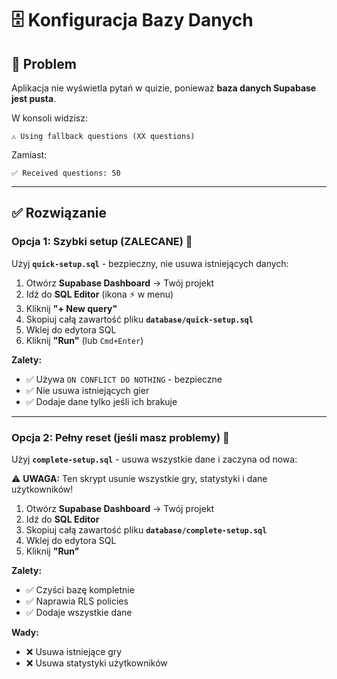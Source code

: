 # 🗄️ Konfiguracja Bazy Danych

## 🚨 Problem
Aplikacja nie wyświetla pytań w quizie, ponieważ **baza danych Supabase jest pusta**. 

W konsoli widzisz:
```
⚠️ Using fallback questions (XX questions)
```

Zamiast:
```
✅ Received questions: 50
```

---

## ✅ Rozwiązanie

### Opcja 1: Szybki setup (ZALECANE) 🚀

Użyj **`quick-setup.sql`** - bezpieczny, nie usuwa istniejących danych:

1. Otwórz **Supabase Dashboard** → Twój projekt
2. Idź do **SQL Editor** (ikona ⚡ w menu)
3. Kliknij **"+ New query"**
4. Skopiuj całą zawartość pliku **`database/quick-setup.sql`**
5. Wklej do edytora SQL
6. Kliknij **"Run"** (lub `Cmd+Enter`)

**Zalety:**
- ✅ Używa `ON CONFLICT DO NOTHING` - bezpieczne
- ✅ Nie usuwa istniejących gier
- ✅ Dodaje dane tylko jeśli ich brakuje

---

### Opcja 2: Pełny reset (jeśli masz problemy) 🔧

Użyj **`complete-setup.sql`** - usuwa wszystkie dane i zaczyna od nowa:

⚠️ **UWAGA:** Ten skrypt usunie wszystkie gry, statystyki i dane użytkowników!

1. Otwórz **Supabase Dashboard** → Twój projekt
2. Idź do **SQL Editor**
3. Skopiuj całą zawartość pliku **`database/complete-setup.sql`**
4. Wklej do edytora SQL
5. Kliknij **"Run"**

**Zalety:**
- ✅ Czyści bazę kompletnie
- ✅ Naprawia RLS policies
- ✅ Dodaje wszystkie dane

**Wady:**
- ❌ Usuwa istniejące gry
- ❌ Usuwa statystyki użytkowników
